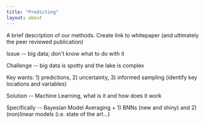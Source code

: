 ```yaml
---
title: "Predicting"
layout: about
---
```


A brief description of our methods. Create link to whitepaper (and ultimately the peer reviewed publication)

Issue -- big data; don't know what to do with it

Challenge -- big data is spotty and the lake is complex

Key wants: 1) predictions, 2) uncertainty, 3) informed sampling (identify key locations and variables)

Solution -- Machine Learning, what is it and how does it work

Specifically -- Bayesian Model Averaging + 1) BNNs (new and shiny) and 2) (non)linear models (i.e. state of the art...)




